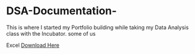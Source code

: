 # DSA-Documentation-

This is where I started my Portfolio building while taking my Data Analysis class with the Incubator. some of us

Excel [Download Here](https://www.microsoft.com)
